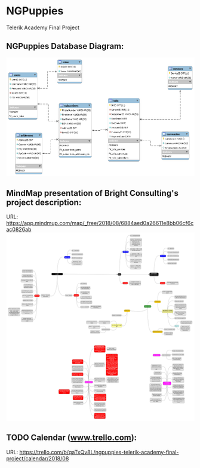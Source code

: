# NGPuppies
Telerik Academy Final Project

## NGPuppies Database Diagram:
![Alt text](https://github.com/TeamWasp/NGPuppies/blob/master/data/ngpuppies_db_diagram.png?raw=true 'NG-Puppies database diagram')

## MindMap presentation of Bright Consulting's project description:
URL: https://app.mindmup.com/map/_free/2018/08/6884aed0a26611e8bb06cf6cac0826ab
![Alt text](https://github.com/TeamWasp/NGPuppies/blob/master/data/ng-puppies-project-schema/ng-puppies-project-schema_new.png?raw=true 'NG-Puppies project schema')

## TODO Calendar (www.trello.com):
URL: https://trello.com/b/qaTxQv8L/ngpuppies-telerik-academy-final-project/calendar/2018/08
